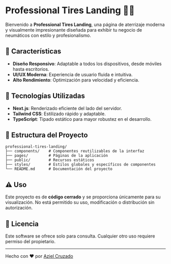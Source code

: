 # Professional Tires Landing 🚗✨

Bienvenido a **Professional Tires Landing**, una página de aterrizaje moderna y visualmente impresionante diseñada para exhibir tu negocio de neumáticos con estilo y profesionalismo.

## 🌟 Características

- **Diseño Responsivo**: Adaptable a todos los dispositivos, desde móviles hasta escritorios.
- **UI/UX Moderna**: Experiencia de usuario fluida e intuitiva.
- **Alto Rendimiento**: Optimización para velocidad y eficiencia.

## 🚀 Tecnologías Utilizadas

- **Next.js**: Renderizado eficiente del lado del servidor.
- **Tailwind CSS**: Estilizado rápido y adaptable.
- **TypeScript**: Tipado estático para mayor robustez en el desarrollo.

## 📂 Estructura del Proyecto

```
professional-tires-landing/
├── components/    # Componentes reutilizables de la interfaz
├── pages/         # Páginas de la aplicación
├── public/        # Recursos estáticos
├── styles/        # Estilos globales y específicos de componentes
└── README.md      # Documentación del proyecto
```

## ⚠️ Uso

Este proyecto es de **código cerrado** y se proporciona únicamente para su visualización. No está permitido su uso, modificación o distribución sin autorización.

## 📄 Licencia

Este software se ofrece solo para consulta. Cualquier otro uso requiere permiso del propietario.

---

Hecho con ❤️ por [Aziel Cruzado](https://github.com/azielcf)


